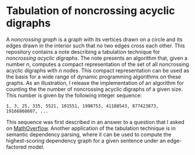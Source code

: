 # Tabulation of noncrossing acyclic digraphs

A *noncrossing graph* is a graph with its vertices drawn on a circle and its edges drawn in the interior such that no two edges cross each other.
This repository contains a note describing a tabulation technique for *noncrossing acyclic digraphs*.
The note presents an algorithm that, given a number *n*, computes a compact representation of the set of all noncrossing acyclic digraphs with *n* nodes.
This compact representation can be used as the basis for a wide range of dynamic programming algorithms on these graphs.
As an illustration, I release the implementation of an algorithm for counting the the number of noncrossing acyclic digraphs of a given size.
This number is given by the following integer sequence:

	1, 3, 25, 335, 5521, 101551, 1998753, 41188543, 877423873, 19166868607, ...

This sequence was first described in an answer to a question that I asked on [MathOverflow](http://mathoverflow.net/questions/176944/).
Another application of the tabulation technique is in semantic dependency parsing, where it can be used to compute the highest-scoring dependency graph for a given sentence under an edge-factored model.
